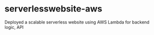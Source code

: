 # serverlesswebsite-aws
Deployed a scalable serverless website using AWS Lambda for backend logic, API
